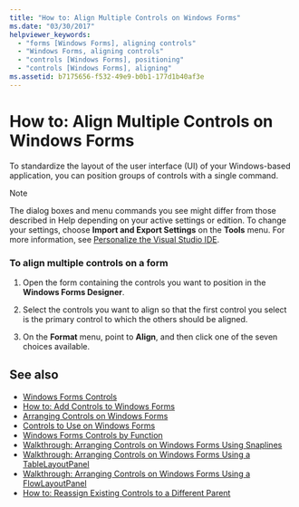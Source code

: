 ```yaml
---
title: "How to: Align Multiple Controls on Windows Forms"
ms.date: "03/30/2017"
helpviewer_keywords: 
  - "forms [Windows Forms], aligning controls"
  - "Windows Forms, aligning controls"
  - "controls [Windows Forms], positioning"
  - "controls [Windows Forms], aligning"
ms.assetid: b7175656-f532-49e9-b0b1-177d1b40af3e
---
```

# How to: Align Multiple Controls on Windows Forms
To standardize the layout of the user interface (UI) of your Windows-based application, you can position groups of controls with a single command.  
  
> [!NOTE]
>  The dialog boxes and menu commands you see might differ from those described in Help depending on your active settings or edition. To change your settings, choose **Import and Export Settings** on the **Tools** menu. For more information, see [Personalize the Visual Studio IDE](/visualstudio/ide/personalizing-the-visual-studio-ide).  
  
### To align multiple controls on a form  
  
1.  Open the form containing the controls you want to position in the **Windows Forms Designer**.  
  
2.  Select the controls you want to align so that the first control you select is the primary control to which the others should be aligned.  
  
3.  On the **Format** menu, point to **Align**, and then click one of the seven choices available.  
  
## See also
- [Windows Forms Controls](../../../../docs/framework/winforms/controls/index.md)
- [How to: Add Controls to Windows Forms](../../../../docs/framework/winforms/controls/how-to-add-controls-to-windows-forms.md)
- [Arranging Controls on Windows Forms](../../../../docs/framework/winforms/controls/arranging-controls-on-windows-forms.md)
- [Controls to Use on Windows Forms](../../../../docs/framework/winforms/controls/controls-to-use-on-windows-forms.md)
- [Windows Forms Controls by Function](../../../../docs/framework/winforms/controls/windows-forms-controls-by-function.md)
- [Walkthrough: Arranging Controls on Windows Forms Using Snaplines](../../../../docs/framework/winforms/controls/walkthrough-arranging-controls-on-windows-forms-using-snaplines.md)
- [Walkthrough: Arranging Controls on Windows Forms Using a TableLayoutPanel](../../../../docs/framework/winforms/controls/walkthrough-arranging-controls-on-windows-forms-using-a-tablelayoutpanel.md)
- [Walkthrough: Arranging Controls on Windows Forms Using a FlowLayoutPanel](../../../../docs/framework/winforms/controls/walkthrough-arranging-controls-on-windows-forms-using-a-flowlayoutpanel.md)
- [How to: Reassign Existing Controls to a Different Parent](../../../../docs/framework/winforms/controls/how-to-reassign-existing-controls-to-a-different-parent.md)
